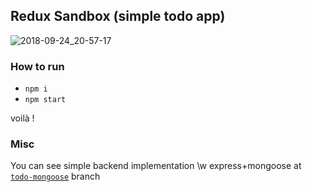 ## Redux Sandbox (simple todo app)
![2018-09-24_20-57-17](https://user-images.githubusercontent.com/25591824/45969546-abeff280-c03c-11e8-872c-f8ad864f30f0.gif)


### How to run
- `npm i`
- `npm start`  

voilà !


### Misc
You can see simple backend implementation \w express+mongoose at [`todo-mongoose`](https://github.com/eko24ive/redux-sandbox/tree/todo-mongoose) branch
